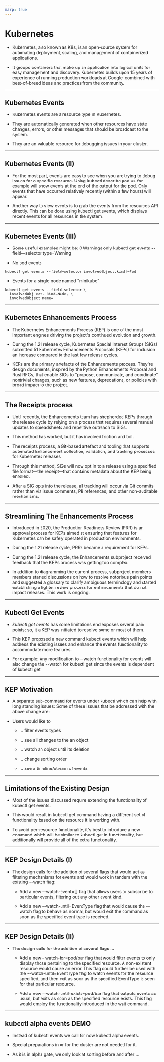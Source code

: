 ```yaml
---
marp: true
---
```


<!-- _class: invert -->

# Kubernetes

* Kubernetes, also known as K8s, is an open-source system for automating
  deployment, scaling, and management of containerized applications.

* It groups containers that make up an application into logical units for easy
  management and discovery. Kubernetes builds upon 15 years of experience of
  running production workloads at Google, combined with best-of-breed ideas and
  practices from the community.

---

## Kubernetes Events

* Kubernetes events are a resource type in Kubernetes.

* They are automatically generated when other resources have state changes,
  errors, or other messages that should be broadcast to the system.

* They are an valuable resource for debugging issues in your cluster.
  
---

## Kubernetes Events (II)

* For the most part, events are easy to see when you are trying to debug issues
  for a specific resource. Using kubectl describe pod «<podname>» for example
  will show events at the end of the output for the pod. Only events that have
  occurred relatively recently (within a few hours) will appear.

* Another way to view events is to grab the events from the resources API
  directly. This can be done using kubectl get events, which displays recent
  events for all resources in the system.

---

## Kubernetes Events (III)

* Some useful examples might be: 0 Warnings only kubectl get events
  --field—selector type=Warning

* No pod events

```
kubectl get events --field—selector involvedObject.kind!=Pod 
```

* Events for a single node named "minikube"

```
kubectl get events --field—selector \
  involvedObj ect. kind=Node, \
  involvedObject.name= 
```

---

## Kubernetes Enhancements Process

* The Kubernetes Enhancements Process (KEP) is one of the most important engines
  driving the project's continued evolution and growth.

* During the 1.21 release cycle, Kubernetes Special Interest Groups (SIGs)
  submitted 51 Kubernetes Enhancements Proposals (KEPs) for inclusion an
  increase compared to the last few release cycles.

* KEPs are the primary artefacts of the Enhancements process. They're design
  documents, inspired by the Python Enhancements Proposal and Rust RFCs, that
  enable SIGs to "propose, communicate, and coordinate" nontrivial changes, such
  as new features, deprecations, or policies with broad impact to the project.

---

## The Receipts process

* Until recently, the Enhancements team has shepherded KEPs through the release
  cycle by relying on a process that requires several manual updates to
  spreadsheets and repetitive outreach to SIGs.

* This method has worked, but it has involved friction and toil.

* The receipts process, a Git-based artefact and tooling that supports automated
  Enhancement collection, validation, and tracking processes for Kubernetes
  releases.

* Through this method, SIGs will now opt in to a release using a specified file
  format—the receipt—that contains metadata about the KEP being enrolled.

* After a SIG opts into the release, all tracking will occur via Git commits
  rather than via issue comments, PR references, and other non-auditable
  mechanisms.

---

## Streamlining The Enhancements Process

* Introduced in 2020, the Production Readiness Review (PRR) is an approval
  process for KEPs aimed at ensuring that features for Kubernetes can be safely
  operated in production environments.

* During the 1.21 release cycle, PRRs became a requirement for KEPs.

* During the 1.21 release cycle, the Enhancements subproject received feedback
  that the KEPs process was getting too complex.

* In addition to diagramming the current process, subproject members members
  started discussions on how to resolve notorious pain points and suggested a
  glossary to clarify ambiguous terminology and started establishing a lighter
  review process for enhancements that do not impact releases. This work is
  ongoing.

---

## Kubectl Get Events

* *kubectl get events* has some limitations end exposes several pain points; so,
  it a KEP was initiated to resolve some or most of them.

* This KEP proposed a new command kubectl events which will help address the
  existing issues and enhance the events functionality to accommodate more
  features.

* For example: Any modification to --watch functionality for events will also
  change the --watch for kubectl get since the events is dependent of kubectl
  get.

---

## KEP Motivation

* A separate sub-command for events under kubectl which can help with long
  standing issues: Some of these issues that be addressed with the above change
  are:

* Users would like to

  * ... filter events types

  * ... see all changes to the an object

  * ... watch an object until its deletion

  * ... change sorting order

  * ... see a timeline/stream of events
  
---

## Limitations of the Existing Design

* Most of the issues discussed require extending the functionality of kubectl
  get events.

* This would result in kubectl get command having a different set of
  functionality based on the resource it is working with.

* To avoid per-resource functionality, it's best to introduce a new command
  which will be similar to kubectl get in functionality, but additionally will
  provide all of the extra functionality.

---

## KEP Design Details (I)

* The design calls for the addition of several flags that would act as filtering
  mechanisms for events and would work in tandem with the existing --watch flag:
  
  * Add a new --watch-event=[] flag that allows users to subscribe to particular
    events, filtering out any other event kind.

  * Add a new --watch-until=EventType flag that would cause the --watch flag to
    behave as normal, but would exit the command as soon as the specified event
    type is received.

---

## KEP Design Details (II)

* The design calls for the addition of several flags ...

  * Add a new - watch-for=pod/bar flag that would filter events to only display
    those pertaining to the specified resource. A non-existent resource would
    cause an error. This flag could further be used with the
    --watch-until=EventType flag to watch events for the resource specified, and
    then exit as soon as the specified EventType is seen for that particular
    resource.

  * Add a new --watch-until-exists=pod/bar flag that outputs events as usual,
    but exits as soon as the specified resource exists. This flag would employ
    the functionality introduced in the wait command.

---

<!-- _class: invert -->

## kubectl alpha events DEMO

* Instead of kubectl events we call for now kubectl alpha events.

* Special preparations in or for the cluster are not needed for it.

* As it is in alpha gate, we only look at sorting before and after ...
